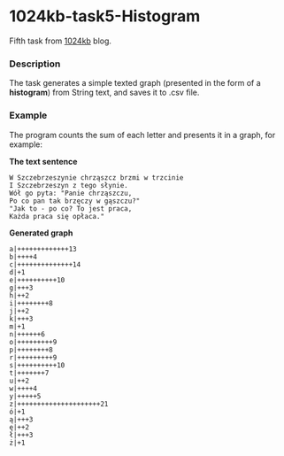 # 1024kb-task5-Histogram
Fifth task from [1024kb](http://www.1024kb.pl/) blog.

### Description
The task generates a simple texted graph (presented in the form of a **histogram**) from String text, and saves it to .csv file.

### Example
The program counts the sum of each letter and presents it in a graph, for example:

**The text sentence**

```
W Szczebrzeszynie chrząszcz brzmi w trzcinie
I Szczebrzeszyn z tego słynie.
Wół go pyta: "Panie chrząszczu,
Po co pan tak brzęczy w gąszczu?"
"Jak to - po co? To jest praca,
Każda praca się opłaca."
```
**Generated graph**
```
a|+++++++++++++13
b|++++4
c|++++++++++++++14
d|+1
e|++++++++++10
g|+++3
h|++2
i|++++++++8
j|++2
k|+++3
m|+1
n|++++++6
o|+++++++++9
p|++++++++8
r|+++++++++9
s|++++++++++10
t|+++++++7
u|++2
w|++++4
y|+++++5
z|+++++++++++++++++++++21
ó|+1
ą|+++3
ę|++2
ł|+++3
ż|+1
```

